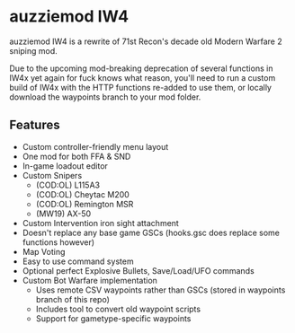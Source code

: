 auzziemod IW4
==========

auzziemod IW4 is a rewrite of 71st Recon's decade old Modern Warfare 2 sniping mod.

Due to the upcoming mod-breaking deprecation of several functions in IW4x yet again for fuck knows what reason, you'll need to run a custom build of IW4x with the HTTP functions re-added to use them, or locally download the waypoints branch to your mod folder.

## Features
+ Custom controller-friendly menu layout
+ One mod for both FFA & SND
+ In-game loadout editor
+ Custom Snipers
  + (COD:OL) L115A3
  + (COD:OL) Cheytac M200
  + (COD:OL) Remington MSR
  + (MW19) AX-50
+ Custom Intervention iron sight attachment
+ Doesn't replace any base game GSCs (hooks.gsc does replace some functions however)
+ Map Voting
+ Easy to use command system
+ Optional perfect Explosive Bullets, Save/Load/UFO commands
+ Custom Bot Warfare implementation
  + Uses remote CSV waypoints rather than GSCs (stored in waypoints branch of this repo)
  + Includes tool to convert old waypoint scripts
  + Support for gametype-specific waypoints